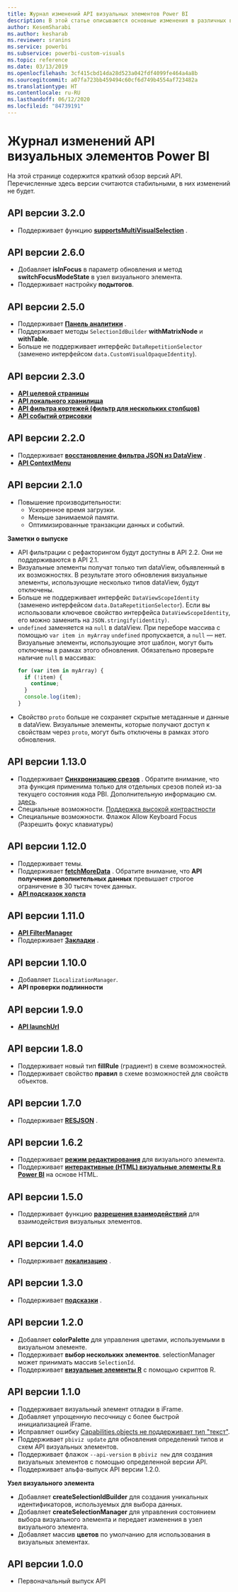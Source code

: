 ```yaml
---
title: Журнал изменений API визуальных элементов Power BI
description: В этой статье описываются основные изменения в различных версиях API визуальных элементов Power BI.
author: KesemSharabi
ms.author: kesharab
ms.reviewer: sranins
ms.service: powerbi
ms.subservice: powerbi-custom-visuals
ms.topic: reference
ms.date: 03/13/2019
ms.openlocfilehash: 3cf415cbd14da28d523a042fdf4099fe464a4a8b
ms.sourcegitcommit: a07fa723bb459494c60cf6d749b4554af723482a
ms.translationtype: HT
ms.contentlocale: ru-RU
ms.lasthandoff: 06/12/2020
ms.locfileid: "84739191"
---
```

# <a name="power-bi-visuals-api-changelog"></a>Журнал изменений API визуальных элементов Power BI
На этой странице содержится краткий обзор версий API. Перечисленные здесь версии считаются стабильными, в них изменений не будет.

## <a name="api-v320"></a>API версии 3.2.0
  * Поддерживает функцию **[supportsMultiVisualSelection](./supportsmultivisualselection-feature.md)** .

## <a name="api-v260"></a>API версии 2.6.0
  * Добавляет **isInFocus** в параметр обновления и метод **switchFocusModeState** в узел визуального элемента.
  * Поддерживает настройку **подытогов**.

## <a name="api-v250"></a>API версии 2.5.0
  * Поддерживает **[Панель аналитики](./analytics-pane.md)** .
  * Поддерживает методы `SelectionIdBuilder` **withMatrixNode** и **withTable**.
  * Больше не поддерживает интерфейс `DataRepetitionSelector` (заменено интерфейсом `data.CustomVisualOpaqueIdentity`).

## <a name="api-v230"></a>API версии 2.3.0
  * **[API целевой страницы](./landing-page.md)**
  * **[API локального хранилища](./local-storage.md)**
  * **[API фильтра кортежей (фильтр для нескольких столбцов)](./filter-api.md#the-tuple-filter-api-multi-column-filter)**
  * **[API событий отрисовки](./event-service.md#render-events-in-power-bi-visuals)**

## <a name="api-v220"></a>API версии 2.2.0
  * Поддерживает **[восстановление фильтра JSON из DataView](./filter-api.md#restore-the-json-filter-from-the-data-view)** .
  * **[API ContextMenu](./context-menu.md)**

## <a name="api-v210"></a>API версии 2.1.0
  * Повышение производительности:
    * Ускоренное время загрузки.
    * Меньше занимаемой памяти.
    * Оптимизированные транзакции данных и событий.  

**Заметки о выпуске**
* API фильтрации с рефакторингом будут доступны в API 2.2. Они не поддерживаются в API 2.1.
* Визуальные элементы получат только тип dataView, объявленный в их возможностях. В результате этого обновления визуальные элементы, использующие несколько типов dataView, будут отключены.
* Больше не поддерживает интерфейс `DataViewScopeIdentity` (заменено интерфейсом `data.DataRepetitionSelector`). Если вы использовали ключевое свойство интерфейса `DataViewScopeIdentity`, его можно заменить на `JSON.stringify(identity)`.
* `undefined` заменяется на `null` в dataView. При переборе массива с помощью `var item in myArray` `undefined` пропускается, а `null` — нет. Визуальные элементы, использующие этот шаблон, могут быть отключены в рамках этого обновления. Обязательно проверьте наличие `null` в массивах:
   ```typescript
   for (var item in myArray) {
     if (!item) {
       continue;
     }
     console.log(item);
   }
   ```
* Свойство `proto` больше не сохраняет скрытые метаданные и данные в dataView. Визуальные элементы, которые получают доступ к свойствам через `proto`, могут быть отключены в рамках этого обновления.

## <a name="api-v1130"></a>API версии 1.13.0
* Поддерживает **[Синхронизацию срезов](./enable-sync-slicers.md)** . Обратите внимание, что эта функция применима только для отдельных срезов полей из-за текущего состояния кода PBI. Дополнительную информацию см. [здесь](/power-bi/desktop-slicers).
* Специальные возможности. [Поддержка высокой контрастности](./high-contrast-support.md) 
* Специальные возможности. Флажок Allow Keyboard Focus (Разрешить фокус клавиатуры)

## <a name="api-v1120"></a>API версии 1.12.0
* Поддерживает темы.
* Поддерживает **[fetchMoreData](./fetch-more-data.md)** . Обратите внимание, что **API получения дополнительных данных** превышает строгое ограничение в 30 тысяч точек данных.
* **[API подсказок холста](./add-tooltips.md#add-report-page-tooltips)**

## <a name="api-v1110"></a>API версии 1.11.0
* **[API FilterManager](./filter-api.md)**
* Поддерживает **[Закладки](./bookmarks-support.md)** . 

## <a name="api-v1100"></a>API версии 1.10.0
* Добавляет `ILocalizationManager`.
* **API проверки подлинности**

## <a name="api-v190"></a>API версии 1.9.0
* **[API launchUrl](./launch-url.md)**

## <a name="api-v180"></a>API версии 1.8.0
* Поддерживает новый тип **fillRule** (градиент) в схеме возможностей.
* Поддерживает свойство **правил** в схеме возможностей для свойств объектов.

## <a name="api-v170"></a>API версии 1.7.0
* Поддерживает **[RESJSON](./localization.md#resource-file)** .

## <a name="api-v162"></a>API версии 1.6.2
* Поддерживает **[режим редактирования](./advanced-edit-mode.md)** для визуального элемента.
* Поддерживает **[интерактивные (HTML) визуальные элементы R в Power BI](https://microsoft.github.io/PowerBI-visuals/tutorials/building-r-powered-custom-visual/creating-r-visuals.md)** на основе HTML.

## <a name="api-v150"></a>API версии 1.5.0
* Поддерживает функцию **[разрешения взаимодействий](./visuals-interactions.md)** для взаимодействия визуальных элементов.

## <a name="api-v140"></a>API версии 1.4.0
* Поддерживает **[локализацию](./localization.md)** .

## <a name="api-v130"></a>API версии 1.3.0
* Поддерживает **[подсказки](./add-tooltips.md)** .

## <a name="api-v120"></a>API версии 1.2.0
* Добавляет **colorPalette** для управления цветами, используемыми в визуальном элементе.
* Поддерживает **выбор нескольких элементов**. selectionManager может принимать массив `SelectionId`.
* Поддерживает **[визуальные элементы R](https://microsoft.github.io/PowerBI-visuals/tutorials/building-r-powered-custom-visual/creating-r-visuals.md)** с помощью скриптов R.

## <a name="api-v110"></a>API версии 1.1.0
* Поддерживает визуальный элемент отладки в iFrame.
* Добавляет упрощенную песочницу с более быстрой инициализацией iFrame.
* Исправляет ошибку [Capabilities.objects не поддерживает тип "текст"](https://github.com/Microsoft/PowerBI-visuals-tools/issues/12).
* Поддерживает `pbiviz update` для обновления определений типов и схем API визуальных элементов.
* Поддерживает флажок `--api-version` в `pbiviz new` для создания визуальных элементов с помощью определенной версии API.
* Поддерживает альфа-выпуск API версии 1.2.0.

**Узел визуального элемента**
* Добавляет **createSelectionIdBuilder** для создания уникальных идентификаторов, используемых для выбора данных.
* Добавляет **createSelectionManager** для управления состоянием выбора визуального элемента и передает изменения в узел визуального элемента.
* Добавляет массив **цветов** по умолчанию для использования в визуальных элементах.

## <a name="api-v100"></a>API версии 1.0.0
* Первоначальный выпуск API

